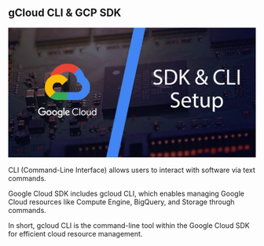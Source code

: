 ## gCloud CLI & GCP SDK

![alt text](Images/CLI%20&%20SDK.png)

CLI (Command-Line Interface) allows users to interact with software via text commands.

Google Cloud SDK includes gcloud CLI, which enables managing Google Cloud resources like Compute Engine, BigQuery, and Storage through commands.

In short, gcloud CLI is the command-line tool within the Google Cloud SDK for efficient cloud resource management.

